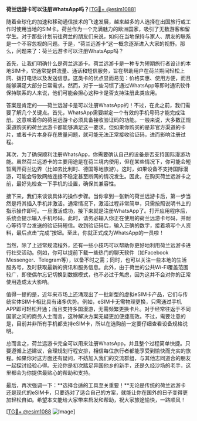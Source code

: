 **荷兰远游卡可以注册WhatsApp吗？**[[TG💪+ @esim1088](https://t.me/s/esim1088)]

随着全球化的加速和移动通信技术的飞速发展，越来越多的人选择在出国旅行或工作时使用当地的SIM卡。荷兰作为一个充满魅力的欧洲国家，吸引了无数游客和留学生。对于那些计划前往荷兰的朋友们来说，如何在当地保持与家人、朋友的联系是一个不容忽视的问题。于是，“荷兰远游卡”这一概念逐渐进入大家的视野。那么，问题来了：荷兰远游卡可以注册WhatsApp吗？

首先，让我们明确什么是荷兰远游卡。荷兰远游卡是一种专为短期旅行者设计的本地SIM卡，它通常提供流量、通话和短信服务，旨在帮助用户在荷兰期间轻松上网、拨打电话以及发送信息。这类卡的优点显而易见：价格实惠、使用方便，而且能够满足大部分日常需求。然而，对于一些习惯了通过WhatsApp等即时通讯软件保持联系的人来说，他们可能会担心这种卡是否支持注册此类应用。

答案是肯定的——荷兰远游卡是可以注册WhatsApp的！不过，在此之前，我们需要了解几个关键点。首先，WhatsApp需要绑定一个有效的手机号码才能完成注册。这意味着你的荷兰远游卡必须具备接收验证码的功能。一般来说，大多数正规渠道购买的荷兰远游卡都能够满足这一要求。但如果你购买的是非官方渠道的卡片，或者卡片本身存在质量问题，就可能无法正常接收验证码，进而影响注册过程。

其次，为了确保顺利注册WhatsApp，你需要确认自己的设备是否支持国际漫游功能。虽然荷兰远游卡的主要用途是在荷兰境内使用，但在某些情况下，你可能会短暂离开荷兰边界（比如去比利时、德国等地旅游）。这时，如果设备不支持国际漫游，可能会导致网络连接不稳定甚至断网的情况发生。因此，在购买荷兰远游卡之前，最好先检查一下手机的设置，确保其兼容性。

接下来，我们来谈谈具体的操作步骤。当你拿到一张新的荷兰远游卡后，第一步当然是将其插入手机并激活。通常情况下，激活过程非常简单，只需按照说明书上的指示操作即可。一旦激活成功，接下来就是注册WhatsApp了。打开应用程序后，系统会提示输入手机号码。此时，请务必输入你正在使用的荷兰远游卡号码，并耐心等待平台发送的验证码短信。收到验证码后，输入正确的数字，接着填写个人资料，最后点击“完成”按钮。至此，你就正式成为WhatsApp的一员啦！

当然，除了上述常规流程外，还有一些小技巧可以帮助你更好地利用荷兰远游卡进行社交活动。例如，你可以提前下载一些热门的聊天软件（如Facebook Messenger、Telegram等），以备不时之需；同时，也可以关注一些本地的生活服务号，及时获取最新的资讯和服务信息。此外，由于荷兰的公共Wi-Fi覆盖范围较广，即使偶尔忘记切换到数据模式，也不必过于焦虑，因为这并不会对你的正常使用造成太大影响。

值得一提的是，近年来市场上还涌现出了一批新型的虚拟eSIM卡产品，它们与传统实体SIM卡相比具有诸多优势。例如，eSIM卡无需物理更换，只需通过手机APP即可轻松开通；而且支持多国漫游，无需频繁更换卡片。对于经常往返于不同国家之间的商务人士而言，这种解决方案无疑更加便捷高效。不过，需要注意的是，目前并非所有手机都支持eSIM卡，所以在选购前一定要仔细查看设备规格说明。

总而言之，荷兰远游卡完全可以用来注册WhatsApp，并且整个过程简单快捷。只要遵循上述建议，合理规划行程安排，相信每位旅行者都能享受到愉快而充实的旅程。如果你对这方面还有疑问，不妨加入我们的交流群组，与其他志同道合的朋友一起探讨经验心得。无论你是初次踏足异国他乡的新手，还是久经沙场的老手，这里都会为你提供最贴心的帮助和支持。

最后，再次强调一下：**选择合适的工具至关重要！**无论是传统的荷兰远游卡还是现代的eSIM卡，只要选对了适合自己的方案，就能让你在国外的日子变得更加轻松自如。希望本文能给大家带来启发和帮助，祝大家旅途愉快，一路顺风！

[[TG💪+ @esim1088](https://t.me/s/esim1088) ![Image](https://i.postimg.cc/4NQfJmqS/Snipaste-2025-05-13-00-14-12.png)]